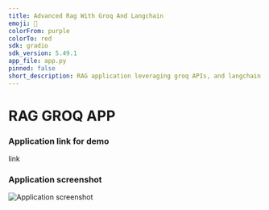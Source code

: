 ```yaml
---
title: Advanced Rag With Groq And Langchain
emoji: 🤖
colorFrom: purple
colorTo: red
sdk: gradio
sdk_version: 5.49.1
app_file: app.py
pinned: false
short_description: RAG application leveraging groq APIs, and langchain orch
---
```


# RAG GROQ APP

### Application link for demo 
link

### Application screenshot
![Application screenshot](application_screen1.png)